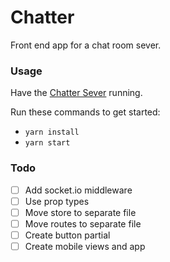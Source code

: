 # Chatter

Front end app for a chat room sever.

### Usage

Have the [Chatter Sever](https://github.com/jeanmarcjones/chatter-server) running.

Run these commands to get started:

* `yarn install`
* `yarn start`

### Todo

- [ ] Add socket.io middleware
- [ ] Use prop types
- [ ] Move store to separate file
- [ ] Move routes to separate file
- [ ] Create button partial
- [ ] Create mobile views and app
